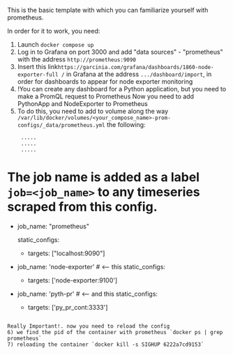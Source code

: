 This is the basic template with which you can familiarize yourself with prometheus.

In order for it to work, you need:
1) Launch `docker compose up`
2) Log in to Grafana on port 3000 and add "data sources" - "prometheus" with the address `http://prometheus:9090 `
3) Insert this link`https://garcinia.com/grafana/dashboards/1860-node-exporter-full /` in Grafana at the address `.../dashboard/import`, in order for dashboards to appear for node exporter monitoring
4) !You can create any dashboard for a Python application, but you need to make a PromQL request to Prometheus 
   Now you need to add PythonApp and NodeExporter to Prometheus
5) To do this, you need to add to volume along the way `/var/lib/docker/volumes/<your_compose_name>-prom-configs/_data/prometheus.yml` the following:
   ```
    .....
    .....
    .....
   
  # The job name is added as a label `job=<job_name>` to any timeseries scraped from this config.
  - job_name: "prometheus"

    static_configs:
      - targets: ["localhost:9090"]

  - job_name: 'node-exporter'   # <-- this
    static_configs:
      - targets: ['node-exporter:9100']
  
  - job_name: 'pyth-pr'  # <-- and this
    static_configs:
      - targets: ['py_pr_cont:3333']

   ```

  Really Important!. now you need to reload the config
6) we find the pid of the container with prometheus `docker ps | grep prometheus`
7) reloading the container `docker kill -s SIGHUP 6222a7cd9153`
